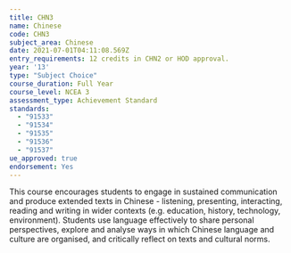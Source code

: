 ```yaml
---
title: CHN3
name: Chinese
code: CHN3
subject_area: Chinese
date: 2021-07-01T04:11:08.569Z
entry_requirements: 12 credits in CHN2 or HOD approval.
year: '13'
type: "Subject Choice"
course_duration: Full Year
course_level: NCEA 3
assessment_type: Achievement Standard
standards:
  - "91533"
  - "91534"
  - "91535"
  - "91536"
  - "91537"
ue_approved: true
endorsement: Yes
---
```

This course encourages students to engage in sustained communication and produce extended texts in Chinese - listening, presenting, interacting, reading and writing in wider contexts (e.g. education, history, technology, environment). Students use language effectively to share personal perspectives, explore and analyse ways in which Chinese language and culture are organised, and critically reflect on texts and cultural norms.
